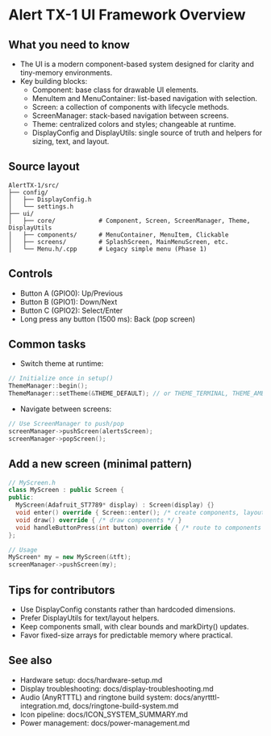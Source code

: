 # Alert TX-1 UI Framework Overview

## What you need to know

- The UI is a modern component-based system designed for clarity and tiny-memory environments.
- Key building blocks:
  - Component: base class for drawable UI elements.
  - MenuItem and MenuContainer: list-based navigation with selection.
  - Screen: a collection of components with lifecycle methods.
  - ScreenManager: stack-based navigation between screens.
  - Theme: centralized colors and styles; changeable at runtime.
  - DisplayConfig and DisplayUtils: single source of truth and helpers for sizing, text, and layout.

## Source layout

```
AlertTX-1/src/
├── config/
│   ├── DisplayConfig.h
│   └── settings.h
├── ui/
│   ├── core/            # Component, Screen, ScreenManager, Theme, DisplayUtils
│   ├── components/      # MenuContainer, MenuItem, Clickable
│   ├── screens/         # SplashScreen, MainMenuScreen, etc.
│   └── Menu.h/.cpp      # Legacy simple menu (Phase 1)
```

## Controls

- Button A (GPIO0): Up/Previous
- Button B (GPIO1): Down/Next
- Button C (GPIO2): Select/Enter
- Long press any button (1500 ms): Back (pop screen)

## Common tasks

- Switch theme at runtime:
```cpp
// Initialize once in setup()
ThemeManager::begin();
ThemeManager::setTheme(&THEME_DEFAULT); // or THEME_TERMINAL, THEME_AMBER, THEME_HIGH_CONTRAST
```

- Navigate between screens:
```cpp
// Use ScreenManager to push/pop
screenManager->pushScreen(alertsScreen);
screenManager->popScreen();
```

## Add a new screen (minimal pattern)

```cpp
// MyScreen.h
class MyScreen : public Screen {
public:
  MyScreen(Adafruit_ST7789* display) : Screen(display) {}
  void enter() override { Screen::enter(); /* create components, layout */ }
  void draw() override { /* draw components */ }
  void handleButtonPress(int button) override { /* route to components */ }
};
```

```cpp
// Usage
MyScreen* my = new MyScreen(&tft);
screenManager->pushScreen(my);
```

## Tips for contributors

- Use DisplayConfig constants rather than hardcoded dimensions.
- Prefer DisplayUtils for text/layout helpers.
- Keep components small, with clear bounds and markDirty() updates.
- Favor fixed-size arrays for predictable memory where practical.

## See also

- Hardware setup: docs/hardware-setup.md
- Display troubleshooting: docs/display-troubleshooting.md
- Audio (AnyRTTTL) and ringtone build system: docs/anyrtttl-integration.md, docs/ringtone-build-system.md
- Icon pipeline: docs/ICON_SYSTEM_SUMMARY.md
- Power management: docs/power-management.md

